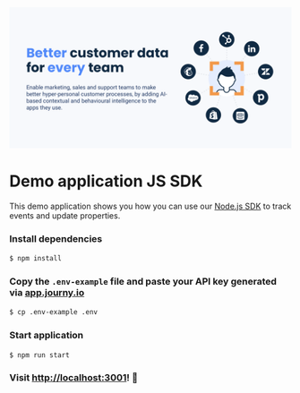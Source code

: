 [![journy.io](banner.png)](https://journy.io/?utm_source=github&utm_content=readme-js-demo-app)

# Demo application JS SDK

This demo application shows you how you can use our [Node.js SDK](https://github.com/journy-io/js-sdk) to track events and update properties.

### Install dependencies

```sh
$ npm install
```

### Copy the `.env-example` file and paste your API key generated via [app.journy.io](https://app.journy.io/?utm_source=github&utm_content=readme-js-demo-app)

```sh
$ cp .env-example .env
```

### Start application

```sh
$ npm run start
```

### Visit [http://localhost:3001](http://localhost:3001)! 🚀
